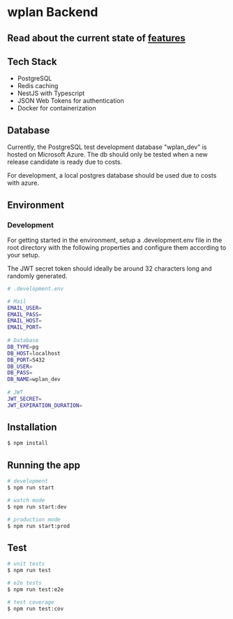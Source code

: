 

# wplan Backend

## Read about the current state of [features](https://github.com/buenaflor/wplan-backend/wiki/Features) 

## Tech Stack

- PostgreSQL 
- Redis caching
- NestJS with Typescript
- JSON Web Tokens for authentication
- Docker for containerization

## Database

Currently, the PostgreSQL test development database "wplan_dev" is hosted on Microsoft Azure. 
The db should only be tested when a new release candidate is ready due to costs.

For development, a local postgres database should be used due to costs with azure.

## Environment

### Development

For getting started in the environment, setup a .development.env file in the root directory with the following properties and configure them according to your setup.

The JWT secret token should ideally be around 32 characters long and randomly generated. 

```bash
# .development.env

# Mail  
EMAIL_USER=
EMAIL_PASS=
EMAIL_HOST=
EMAIL_PORT=
  
# Database  
DB_TYPE=pg
DB_HOST=localhost
DB_PORT=5432
DB_USER=
DB_PASS=
DB_NAME=wplan_dev
  
# JWT  
JWT_SECRET=
JWT_EXPIRATION_DURATION=
```

## Installation

```bash
$ npm install
```

## Running the app

```bash
# development
$ npm run start

# watch mode
$ npm run start:dev

# production mode
$ npm run start:prod
```

## Test

```bash
# unit tests
$ npm run test

# e2e tests
$ npm run test:e2e

# test coverage
$ npm run test:cov
```
